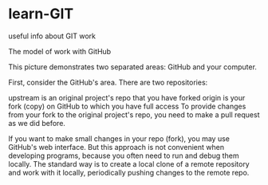 # learn-GIT
useful info about GIT work

The model of work with GitHub

This picture demonstrates two separated areas: GitHub and your computer.

First, consider the GitHub's area. There are two repositories:

upstream is an original project's repo that you have forked
origin is your fork (copy) on GitHub to which you have full access
To provide changes from your fork to the original project's repo, you need to make a pull request as we did before.

If you want to make small changes in your repo (fork), you may use GitHub's web interface. But this approach is not convenient when developing programs, because you often need to run and debug them locally. The standard way is to create a local clone of a remote repository and work with it locally, periodically pushing changes to the remote repo.
